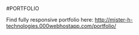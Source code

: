 #PORTFOLIO

Find fully responsive portfolio here: http://mister-h-technologies.000webhostapp.com/portfolio/
